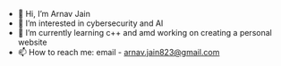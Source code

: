 - 👋 Hi, I’m Arnav Jain
- 👀 I’m interested in cybersecurity and AI
- 🌱 I’m currently learning c++ and amd working on creating a personal website
- 📫 How to reach me: email - arnav.jain823@gmail.com 

<!---
arnavjain280/arnavjain280 is a ✨ special ✨ repository because its `README.md` (this file) appears on your GitHub profile.
You can click the Preview link to take a look at your changes.
--->
